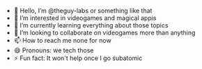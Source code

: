 - 👋 Hello, I’m @theguy-labs or something like that
- 👀 I’m interested in videogames and magical appis
- 🌱 I’m currently learning everything about those topics
- 💞️ I’m looking to collaborate on videogames more than anything
- 📫 How to reach me none for now
- 😄 Pronouns: we tech those
- ⚡ Fun fact: It won't help once I go subatomic

<!---
theguy-labs/theguy-labs is a ✨ special ✨ repository because its `README.md` (this file) appears on your GitHub profile.
You can click the Preview link to take a look at your changes.
--->
